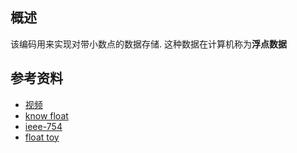 ## 概述

该编码用来实现对带小数点的数据存储.
这种数据在计算机称为**浮点数据**

## 参考资料

* [视频](https://www.youtube.com/watch\?v\=wPBjd-vb9eI)
* [know float](https://docs.oracle.com/cd/E19957-01/806-3568/ncg_goldberg.html)
* [ieee-754](http://www.thefullwiki.org/IEEE_754-2008#wikipedia_Recommended_operations)
* [float toy](https://evanw.github.io/float-toy/)
